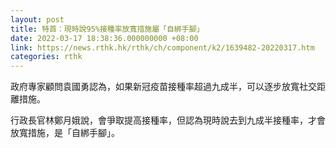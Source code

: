 ```yaml
---
layout: post
title: 特首：現時說95%接種率放寬措施屬「自綁手腳」
date: 2022-03-17 18:38:36.000000000 +08:00
link: https://news.rthk.hk/rthk/ch/component/k2/1639482-20220317.htm
categories: rthk
---
```


政府專家顧問袁國勇認為，如果新冠疫苗接種率超過九成半，可以逐步放寬社交距離措施。

行政長官林鄭月娥說，會爭取提高接種率，但認為現時說去到九成半接種率，才會放寬措施，是「自綁手腳」。
